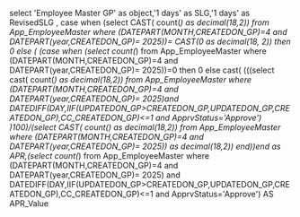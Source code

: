    select 'Employee Master GP' as object,'1 days' as SLG,'1 days' as RevisedSLG ,
        case when (select CAST( count(*) as decimal(18,2)) from App_EmployeeMaster where (DATEPART(MONTH,CREATEDON_GP)=4 and DATEPART(year,CREATEDON_GP)= 2025))=  CAST(0 as decimal(18, 2)) then 0 else ( (case when (select count(*) from App_EmployeeMaster where (DATEPART(MONTH,CREATEDON_GP)=4 and DATEPART(year,CREATEDON_GP)= 2025))=0 then 0 else  cast( (((select cast( count(*) as decimal(18,2))  from App_EmployeeMaster where (DATEPART(MONTH,CREATEDON_GP)=4 and DATEPART(year,CREATEDON_GP)= 2025)and DATEDIFF(DAY,IIF(UPDATEDON_GP>CREATEDON_GP,UPDATEDON_GP,CREATEDON_GP),CC_CREATEDON_GP)<=1 and ApprvStatus='Approve') )*100)/(select CAST( count(*) as decimal(18,2)) from App_EmployeeMaster where (DATEPART(MONTH,CREATEDON_GP)=4 and DATEPART(year,CREATEDON_GP)= 2025)) as decimal(18,2)) end))end as APR,(select count(*) from App_EmployeeMaster where (DATEPART(MONTH,CREATEDON_GP)=4 and DATEPART(year,CREATEDON_GP)= 2025) and DATEDIFF(DAY,IIF(UPDATEDON_GP>CREATEDON_GP,UPDATEDON_GP,CREATEDON_GP),CC_CREATEDON_GP)<=1 and ApprvStatus='Approve') AS APR_Value

